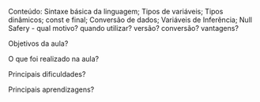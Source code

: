 Conteúdo:
Sintaxe básica da linguagem; 
Tipos de variáveis; 
Tipos dinâmicos;
const e final;
Conversão de dados;
Variáveis de Inferência;
Null Safery - qual motivo? quando utilizar? versão? conversão? vantagens?




Objetivos da aula?


O que foi realizado na aula?


Principais dificuldades?


Principais aprendizagens?

